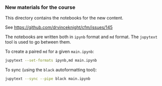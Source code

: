 ### New materials for the course

This directory contains the notebooks for the new content.

See https://github.com/drvinceknight/cfm/issues/145

The notebooks are written both in `ipynb` format and `md` format. The `jupytext`
tool is used to go between them.

To create a paired `md` for a given `main.ipynb`:

```bash
jupytext --set-formats ipynb,md main.ipynb
```

To sync (using the `black` autoformatting tool):

```bash
jupytext --sync --pipe black main.ipynb
```
